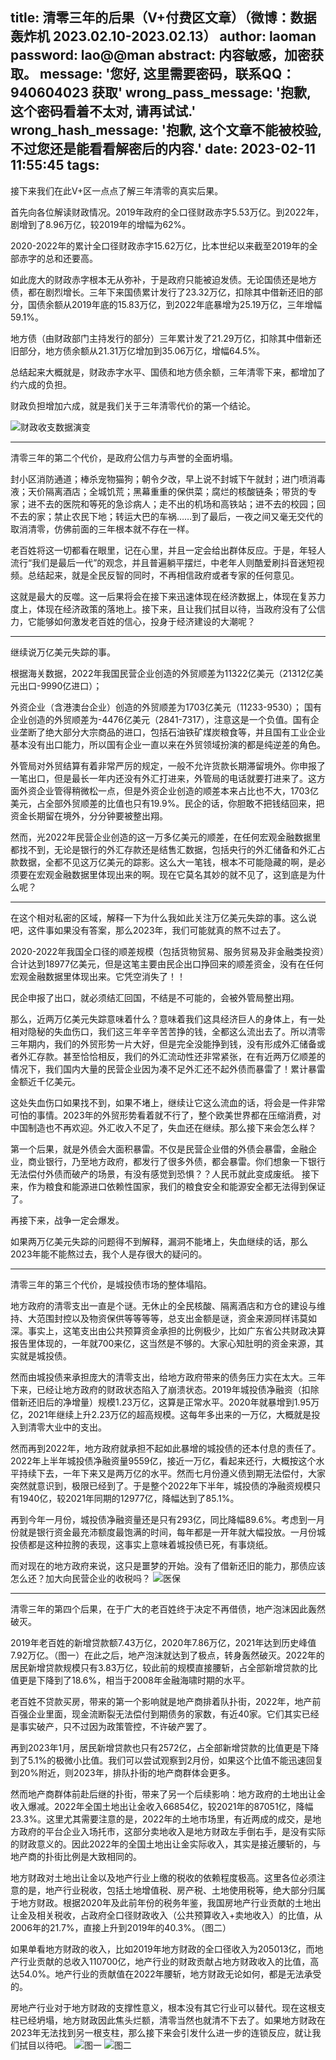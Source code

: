 title: 清零三年的后果（V+付费区文章）（微博：数据轰炸机 2023.02.10-2023.02.13）
author: laoman
password: lao@@man
abstract: 内容敏感，加密获取。
message: '您好, 这里需要密码，联系QQ：940604023 获取'
wrong_pass_message: '抱歉, 这个密码看着不太对, 请再试试.'
wrong_hash_message: '抱歉, 这个文章不能被校验, 不过您还是能看看解密后的内容.'
date: 2023-02-11 11:55:45
tags:
---
接下来我们在此V+区一点点了解三年清零的真实后果。<!--more-->

首先向各位解读财政情况。2019年政府的全口径财政赤字5.53万亿。到2022年，剧增到了8.96万亿，较2019年的增幅为62%。

2020-2022年的累计全口径财政赤字15.62万亿，比本世纪以来截至2019年的全部赤字的总和还要高。

如此庞大的财政赤字根本无从弥补，于是政府只能被迫发债。无论国债还是地方债，都在剧烈增长。三年下来国债累计发行了23.32万亿，扣除其中借新还旧的部分，国债余额从2019年底的15.83万亿，到2022年底暴增为25.19万亿，三年增幅59.1%。

地方债（由财政部门主持发行的部分）三年累计发了21.29万亿，扣除其中借新还旧部分，地方债余额从21.31万亿增加到35.06万亿，增幅64.5%。

总结起来大概就是，财政赤字水平、国债和地方债余额，三年清零下来，都增加了约六成的负担。

财政负担增加六成，就是我们关于三年清零代价的第一个结论。

![财政收支数据演变](/images/20230211001.jpg)
- - -
清零三年的第二个代价，是政府公信力与声誉的全面坍塌。

封小区消防通道；棒杀宠物猫狗；朝令夕改，早上说不封城下午就封；进门喷消毒液；天价隔离酒店；全城饥荒；黑幕重重的保供菜；腐烂的核酸链条；带货的专家；进不去的医院和等死的急诊病人；走不出的机场和高铁站；进不去的校园；回不去的家；禁止农民下地；转运大巴的车祸……到了最后，一夜之间又毫无交代的取消清零，仿佛前面的三年根本就不存在一样。

老百姓将这一切都看在眼里，记在心里，并且一定会给出群体反应。于是，年轻人流行“我们是最后一代”的观念，并且普遍躺平摆烂，中老年人则酷爱刷抖音迷短视频。总结起来，就是全民反智的同时，不再相信政府或者专家的任何意见。

这就是最大的反噬。这一后果将会在接下来迅速体现在经济数据上，体现在复苏力度上，体现在经济政策的落地上。接下来，且让我们拭目以待，当政府没有了公信力，它能够如何激发老百姓的信心，投身于经济建设的大潮呢？
- - -
继续说万亿美元失踪的事。

根据海关数据，2022年我国民营企业创造的外贸顺差为11322亿美元（21312亿美元出口-9990亿进口）；

外资企业（含港澳台企业）创造的外贸顺差为1703亿美元（11233-9530）；
国有企业创造的外贸顺差为-4476亿美元（2841-7317），注意这是一个负值。国有企业垄断了绝大部分大宗商品的进口，包括石油铁矿煤炭粮食等，并且国有工业企业基本没有出口能力，所以国有企业一直以来在外贸领域扮演的都是纯逆差的角色。

外管局对外贸结算有着非常严厉的规定，一般不允许货款长期滞留境外。你申报了一笔出口，但是最长一年内还没有外汇打进来，外管局的电话就要打进来了。这方面外资企业管得稍微松一点，但是外资企业创造的顺差本来占比也不大，1703亿美元，占全部外贸顺差的比值也只有19.9%。民企的话，你胆敢不把钱结回来，把资金长期留在境外，分分钟要被整出翔。

然而，光2022年民营企业创造的这一万多亿美元的顺差，在任何宏观金融数据里都找不到，无论是银行的外汇存款还是结售汇数据，包括央行的外汇储备和外汇占款数据，全都不见这万亿美元的踪影。这么大一笔钱，根本不可能隐藏的啊，是必须要在宏观金融数据里体现出来的啊。现在它莫名其妙的就不见了，这到底是为什么呢？
- - -
在这个相对私密的区域，解释一下为什么我如此关注万亿美元失踪的事。这么说吧，这件事如果没有答案，那么2023年，我们可能就真的熬不过去了。

2020-2022年我国全口径的顺差规模（包括货物贸易、服务贸易及非金融类投资）合计达到18977亿美元，但是这笔主要由民企出口挣回来的顺差资金，没有在任何宏观金融数据里体现出来。它凭空消失了！！

民企申报了出口，就必须结汇回国，不结是不可能的，会被外管局整出翔。

那么，近两万亿美元失踪意味着什么？意味着我们这具经济巨人的身体上，有一处相对隐秘的失血伤口，我们这三年辛辛苦苦挣的钱，全都这么流出去了。所以清零三年期内，我们的外贸形势一片大好，但是完全没能挣到钱，没有形成外汇储备或者外汇存款。甚至恰恰相反，我们的外汇流动性还非常紧张，在有近两万亿顺差的情况下，我们国内大量的民营企业因为凑不足外汇还不起外债而暴雷了！累计暴雷金额近千亿美元。

这处失血伤口如果找不到，如果不堵上，继续让它这么流血的话，将会是一件非常可怕的事情。2023年的外贸形势看着就不行了，整个欧美世界都在压缩消费，对中国制造也不再欢迎。外汇收入不足了，失血还在继续。那么接下来会怎么样？

第一个后果，就是外债会大面积暴雷。不仅是民营企业借的外债会暴雷，金融企业，商业银行，乃至地方政府，都发行了很多外债，都会暴雷。你们想象一下银行无法偿付外债而破产的场景，有没有感觉到恐惧？？人民币就此变成废纸。
接下来，作为粮食和能源进口依赖性国家，我们的粮食安全和能源安全都无法得到保证了。

再接下来，战争一定会爆发。

如果两万亿美元失踪的问题得不到解释，漏洞不能堵上，失血继续的话，那么2023年能不能熬过去，我个人是存很大的疑问的。
- - -
清零三年的第三个代价，是城投债市场的整体塌陷。

地方政府的清零支出一直是个谜。无休止的全民核酸、隔离酒店和方仓的建设与维持、大范围封控以及物资保供等等等等，总支出金额是谜，资金来源同样讳莫如深。事实上，这笔支出由公共预算资金承担的比例极少，比如广东省公共财政决算报告里体现的，一年就700来亿，这当然是不够的。大家心知肚明的资金来源，其实就是城投债。

然而由城投债来承担庞大的清零支出，给地方政府带来的债务压力实在太大。三年下来，已经让地方政府的财政状态陷入了崩溃状态。2019年城投债净融资（扣除借新还旧后的净增量）规模1.23万亿，这算是正常水平。2020年就暴增到1.95万亿，2021年继续上升2.23万亿的超高规模。这每年多出来的一万亿，大概就是投入到清零大业中的支出。

然而再到2022年，地方政府就承担不起如此暴增的城投债的还本付息的责任了。2022年上半年城投债净融资量9559亿，接近一万亿，看起来还行，大概按这个水平持续下去，一年下来又是两万亿的水平。然而七月份遵义债到期无法偿付，大家突然就意识到，极限已经到了。于是整个2022年下半年，城投债的净融资规模只有1940亿，较2021年同期的12977亿，降幅达到了85.1%。

再到今年一月份，城投债净融资量还是只有293亿，同比降幅89.6%。考虑到一月份就是银行资金最充沛额度最饱满的时间，每年都是一开年就大幅投放。一月份城投债都是这种拉胯的表现，这事实上意味着城投债已死，有事烧纸。

而对现在的地方政府来说，这只是噩梦的开始。没有了借新还旧的能力，那债应该怎么还？加大向民营企业的收税吗？
![医保](/images/20230213001.jpg)
- - -
清零三年的第四个后果，在于广大的老百姓终于决定不再借债，地产泡沫因此轰然破灭。

2019年老百姓的新增贷款额7.43万亿，2020年7.86万亿，2021年达到历史峰值7.92万亿。（图一）在此之后，地产泡沫就达到了极点，转身轰然破灭。2022年的居民新增贷款规模只有3.83万亿，较此前的规模直接腰斩，占全部新增贷款的比值更是下降到了18.6%，相当于2008年金融海啸时期的水平。

老百姓不贷款买房，带来的第一个影响就是地产商排着队扑街，2022年，地产前百强企业里面，现金流断裂无法偿付到期债务的家数，有近40家。它们其实已经是事实破产，只不过因为政策管控，不许破产罢了。

再到2023年1月，居民新增贷款也只有2572亿，占全部新增贷款的比值更是下降到了5.1%的极微小比值。我们可以尝试观察到2月份，如果这个比值不能迅速回复到20%附近，则2023年，排队扑街的地产商群体会更多。

然而地产商群体前赴后继的扑街，带来了另一个后续影响：地方政府的土地出让金收入爆减。2022年全国土地出让金收入66854亿，较2021年的87051亿，降幅23.3%。这里尤其需要注意的是，2022年的土地市场里，有近两成的成交，是地方政府的平台企业入场托市，这部分卖地收入是地方财政左手倒右手，是没有实际的财政意义的。因此2022年的全国土地出让金实际收入，其实是接近腰斩的，与地产商的扑街比例是大致相同的。

地方财政对土地出让金以及地产行业上缴的税收的依赖程度极高。这里各位必须注意的是，地产行业税收，包括土地增值税、房产税、土地使用税等，绝大部分归属于地方财政。根据2020年及此前年份的税务年鉴，我国房地产行业贡献的土地出让金及相关税收，占政府全口径财政收入（公共预算收入+卖地收入）的比值，从2006年的21.7%，直接上升到2019年的40.3%。（图二）

如果单看地方财政的收入，比如2019年地方财政的全口径收入为205013亿，而地产行业贡献的总收入110700亿，地产行业的财政贡献占地方财政收入的比值，高达54.0%。地产行业的贡献值在2022年腰斩，地方财政无论如何，都是无法承受的。

房地产行业对于地方财政的支撑性意义，根本没有其它行业可以替代。现在这根支柱已经坍塌，地方财政因此焦头烂额，清零当然也就清不下去了。如果地方财政在2023年无法找到另一根支柱，那么接下来会引发什么进一步的连锁反应，就让我们拭目以待吧。
![图一](/images/20230213003.jpg)
![图二](/images/20230213004.jpg)